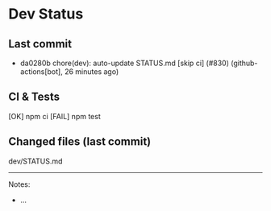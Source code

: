 # Dev Status

## Last commit
- da0280b chore(dev): auto-update STATUS.md [skip ci] (#830) (github-actions[bot], 26 minutes ago)
## CI & Tests
[OK] npm ci
[FAIL] npm test

## Changed files (last commit)
dev/STATUS.md

---
Notes:
- ...
